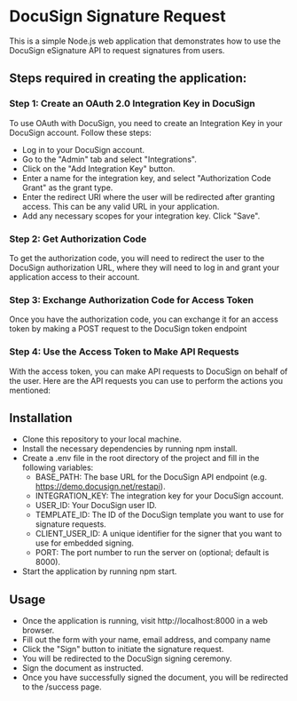 # DocuSign Signature Request
This is a simple Node.js web application that demonstrates how to use the DocuSign eSignature API to request signatures from users.


## Steps required in creating the application: 

### Step 1: Create an OAuth 2.0 Integration Key in DocuSign
To use OAuth with DocuSign, you need to create an Integration Key in your DocuSign account. Follow these steps:

* Log in to your DocuSign account.
* Go to the "Admin" tab and select "Integrations".
* Click on the "Add Integration Key" button.
* Enter a name for the integration key, and select "Authorization Code Grant" as the grant type.
* Enter the redirect URI where the user will be redirected after granting access. This can be any valid URL in your application.
* Add any necessary scopes for your integration key.
Click "Save".

### Step 2: Get Authorization Code
To get the authorization code, you will need to redirect the user to the DocuSign authorization URL, where they will need to log in and grant your application access to their account.

### Step 3: Exchange Authorization Code for Access Token
Once you have the authorization code, you can exchange it for an access token by making a POST request to the DocuSign token endpoint

### Step 4: Use the Access Token to Make API Requests
With the access token, you can make API requests to DocuSign on behalf of the user. Here are the API requests you can use to perform the actions you mentioned:


## Installation
* Clone this repository to your local machine.
* Install the necessary dependencies by running npm install.
* Create a .env file in the root directory of the project and fill in the following variables:
  * BASE_PATH: The base URL for the DocuSign API endpoint (e.g. https://demo.docusign.net/restapi).
  * INTEGRATION_KEY: The integration key for your DocuSign account.
  * USER_ID: Your DocuSign user ID.
  * TEMPLATE_ID: The ID of the DocuSign template you want to use for signature requests.
  * CLIENT_USER_ID: A unique identifier for the signer that you want to use for embedded signing.
  * PORT: The port number to run the server on (optional; default is 8000).
* Start the application by running npm start.
## Usage
* Once the application is running, visit http://localhost:8000 in a web browser.
* Fill out the form with your name, email address, and company name
* Click the "Sign" button to initiate the signature request.
* You will be redirected to the DocuSign signing ceremony.
* Sign the document as instructed.
* Once you have successfully signed the document, you will be redirected to the /success page.
